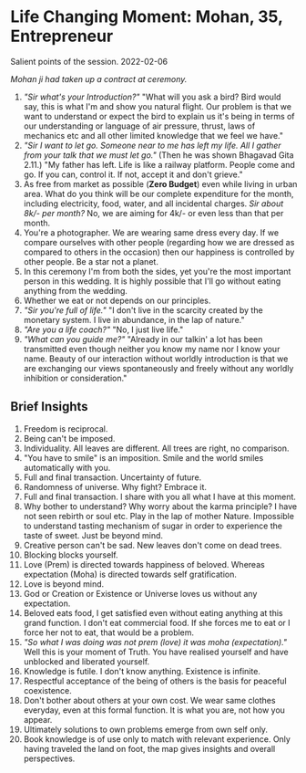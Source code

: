 # Life Changing Moment: Mohan, 35, Entrepreneur

Salient points of the session. 2022-02-06 

_Mohan ji had taken up a contract at ceremony._ 

 1.  _"Sir what's your Introduction?"_ "What will you ask a bird? Bird would say, this is what I'm and show you natural flight. Our problem is that we want to understand or expect the bird to explain us it's being in terms of our understanding or language of air pressure, thrust, laws of mechanics etc and all other limited knowledge that we feel we have."
 2. _"Sir I want to let go. Someone near to me has left my life. All I gather from your talk that we must let go."_ (Then he was shown Bhagavad Gita 2.11.) "My father has left. Life is like a railway platform. People come and go. If you can, control it. If not, accept it and don't grieve." 
 3. As free from market as possible (**Zero Budget**) even while living in urban area. What do you think will be our complete expenditure for the month, including electricity, food, water, and all incidental charges. _Sir about 8k/- per month?_ No, we are aiming for 4k/- or even less than that per month. 
 4. You're a photographer. We are wearing same dress every day. If we compare ourselves with other people (regarding how we are dressed as compared to others in the occasion) then our happiness is controlled by other people. Be a star not a planet. 
 5. In this ceremony I'm from both the sides, yet you're the most important person in this wedding. It is highly possible that I'll go without eating anything from the wedding. 
 6. Whether we eat or not depends on our principles. 
 7. _"Sir you're full of life."_ "I don't live in the scarcity created by the monetary system. I live in abundance, in the lap of nature." 
 8. _"Are you a life coach?"_ "No, I just live life." 
 9. _"What can you guide me?"_ "Already in our talkin' a lot has been transmitted even though neither you know my name nor I know your name. Beauty of our interaction without worldly introduction is that we are exchanging our views spontaneously and freely without any worldly inhibition or consideration." 

## Brief Insights
 1. Freedom is reciprocal. 
 2. Being can't be imposed.
 3. Individuality. All leaves are different. All trees are right, no comparison.
 4. "You have to smile" is an imposition. Smile and the world smiles automatically with you.
 5. Full and final transaction. Uncertainty of future.
 6. Randomness of universe. Why fight? Embrace it.
 7. Full and final transaction. I share with you all what I have at this moment.
 8. Why bother to understand? Why worry about the karma principle? I have not seen rebirth or soul etc. Play in the lap of mother Nature. Impossible to understand tasting mechanism of sugar in order to experience the taste of sweet. Just be beyond mind.
 9. Creative person can't be sad. New leaves don't come on dead trees.
10. Blocking blocks yourself. 
11. Love (Prem) is directed towards happiness of beloved. Whereas expectation (Moha) is directed towards self gratification.
12. Love is beyond mind.
13. God or Creation or Existence or Universe loves us without any expectation.
14. Beloved eats food, I get satisfied even without eating anything at this grand function. I don't eat commercial food. If she forces me to eat or I force her not to eat, that would be a problem.
15. _"So what I was doing was not prem (love) it was moha (expectation)."_ Well this is your moment of Truth. You have realised yourself and have unblocked and liberated yourself.
16. Knowledge is futile. I don't know anything. Existence is infinite.
17. Respectful acceptance of the being of others is the basis for peaceful coexistence.
18. Don't bother about others at your own cost. We wear same clothes everyday, even at this formal function. It is what you are, not how you appear.
19. Ultimately solutions to own problems emerge from own self only.
20. Book knowledge is of use only to match with relevant experience. Only having traveled the land on foot, the map gives insights and overall perspectives.



       
